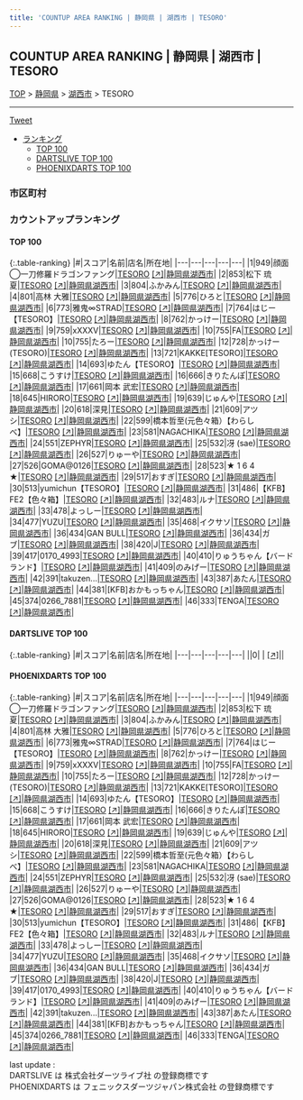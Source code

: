 ```yaml
---
title: 'COUNTUP AREA RANKING | 静岡県 | 湖西市 | TESORO'
---
```

## COUNTUP AREA RANKING | 静岡県 | 湖西市 | TESORO

[TOP](/darts/rank/) > [静岡県](/darts/rank/静岡県/) > [湖西市](/darts/rank/静岡県/湖西市/) > TESORO

___

<a href="https://twitter.com/share?ref_src=twsrc%5Etfw" data-text="COUNTUP AREA RANKING | 静岡県湖西市TESORO" class="twitter-share-button" data-hashtags="DARTSLIVE,PHOENIXDARTS,darts,ダーツ" data-show-count="false">Tweet</a>

* [ランキング](#カウントアップランキング)
    * [TOP 100](#top-100)
    * [DARTSLIVE TOP 100](#dartslive-top-100)
    * [PHOENIXDARTS TOP 100](#phoenixdarts-top-100)

### 市区町村

<ul>

</ul>

### カウントアップランキング

#### TOP 100



{:.table-ranking}
|#|スコア|名前|店名|所在地|
|---|---|---|---|---|
|1|949|<span class="rank-name-pd">顔面◯一刀修羅ドラゴンファング</span>|<a href="/darts/rank/shops/94634.html">TESORO</a> <a href="https://vs.phoenixdarts.com/jp/shop/shopDetailInfo/s_94634?s_seq=94634">[↗]</a>|<a href="/darts/rank/静岡県/湖西市">静岡県湖西市</a>|
|2|853|<span class="rank-name-pd"><span class="pro-icon-pd"></span>松下 琉夏</span>|<a href="/darts/rank/shops/94634.html">TESORO</a> <a href="https://vs.phoenixdarts.com/jp/shop/shopDetailInfo/s_94634?s_seq=94634">[↗]</a>|<a href="/darts/rank/静岡県/湖西市">静岡県湖西市</a>|
|3|804|<span class="rank-name-pd">ふかみん</span>|<a href="/darts/rank/shops/94634.html">TESORO</a> <a href="https://vs.phoenixdarts.com/jp/shop/shopDetailInfo/s_94634?s_seq=94634">[↗]</a>|<a href="/darts/rank/静岡県/湖西市">静岡県湖西市</a>|
|4|801|<span class="rank-name-pd">高林 大雅</span>|<a href="/darts/rank/shops/94634.html">TESORO</a> <a href="https://vs.phoenixdarts.com/jp/shop/shopDetailInfo/s_94634?s_seq=94634">[↗]</a>|<a href="/darts/rank/静岡県/湖西市">静岡県湖西市</a>|
|5|776|<span class="rank-name-pd">ひろと</span>|<a href="/darts/rank/shops/94634.html">TESORO</a> <a href="https://vs.phoenixdarts.com/jp/shop/shopDetailInfo/s_94634?s_seq=94634">[↗]</a>|<a href="/darts/rank/静岡県/湖西市">静岡県湖西市</a>|
|6|773|<span class="rank-name-pd">雅鬼∞STRAD</span>|<a href="/darts/rank/shops/94634.html">TESORO</a> <a href="https://vs.phoenixdarts.com/jp/shop/shopDetailInfo/s_94634?s_seq=94634">[↗]</a>|<a href="/darts/rank/静岡県/湖西市">静岡県湖西市</a>|
|7|764|<span class="rank-name-pd">はじー【TESORO】</span>|<a href="/darts/rank/shops/94634.html">TESORO</a> <a href="https://vs.phoenixdarts.com/jp/shop/shopDetailInfo/s_94634?s_seq=94634">[↗]</a>|<a href="/darts/rank/静岡県/湖西市">静岡県湖西市</a>|
|8|762|<span class="rank-name-pd">かっけー</span>|<a href="/darts/rank/shops/94634.html">TESORO</a> <a href="https://vs.phoenixdarts.com/jp/shop/shopDetailInfo/s_94634?s_seq=94634">[↗]</a>|<a href="/darts/rank/静岡県/湖西市">静岡県湖西市</a>|
|9|759|<span class="rank-name-pd">xXXXV</span>|<a href="/darts/rank/shops/94634.html">TESORO</a> <a href="https://vs.phoenixdarts.com/jp/shop/shopDetailInfo/s_94634?s_seq=94634">[↗]</a>|<a href="/darts/rank/静岡県/湖西市">静岡県湖西市</a>|
|10|755|<span class="rank-name-pd">FA</span>|<a href="/darts/rank/shops/94634.html">TESORO</a> <a href="https://vs.phoenixdarts.com/jp/shop/shopDetailInfo/s_94634?s_seq=94634">[↗]</a>|<a href="/darts/rank/静岡県/湖西市">静岡県湖西市</a>|
|10|755|<span class="rank-name-pd">たろー</span>|<a href="/darts/rank/shops/94634.html">TESORO</a> <a href="https://vs.phoenixdarts.com/jp/shop/shopDetailInfo/s_94634?s_seq=94634">[↗]</a>|<a href="/darts/rank/静岡県/湖西市">静岡県湖西市</a>|
|12|728|<span class="rank-name-pd">かっけー(TESORO)</span>|<a href="/darts/rank/shops/94634.html">TESORO</a> <a href="https://vs.phoenixdarts.com/jp/shop/shopDetailInfo/s_94634?s_seq=94634">[↗]</a>|<a href="/darts/rank/静岡県/湖西市">静岡県湖西市</a>|
|13|721|<span class="rank-name-pd">KAKKE[TESORO]</span>|<a href="/darts/rank/shops/94634.html">TESORO</a> <a href="https://vs.phoenixdarts.com/jp/shop/shopDetailInfo/s_94634?s_seq=94634">[↗]</a>|<a href="/darts/rank/静岡県/湖西市">静岡県湖西市</a>|
|14|693|<span class="rank-name-pd">ゆたん【TESORO】</span>|<a href="/darts/rank/shops/94634.html">TESORO</a> <a href="https://vs.phoenixdarts.com/jp/shop/shopDetailInfo/s_94634?s_seq=94634">[↗]</a>|<a href="/darts/rank/静岡県/湖西市">静岡県湖西市</a>|
|15|668|<span class="rank-name-pd">こうすけ</span>|<a href="/darts/rank/shops/94634.html">TESORO</a> <a href="https://vs.phoenixdarts.com/jp/shop/shopDetailInfo/s_94634?s_seq=94634">[↗]</a>|<a href="/darts/rank/静岡県/湖西市">静岡県湖西市</a>|
|16|666|<span class="rank-name-pd">きりたんぽ</span>|<a href="/darts/rank/shops/94634.html">TESORO</a> <a href="https://vs.phoenixdarts.com/jp/shop/shopDetailInfo/s_94634?s_seq=94634">[↗]</a>|<a href="/darts/rank/静岡県/湖西市">静岡県湖西市</a>|
|17|661|<span class="rank-name-pd">岡本 武宏</span>|<a href="/darts/rank/shops/94634.html">TESORO</a> <a href="https://vs.phoenixdarts.com/jp/shop/shopDetailInfo/s_94634?s_seq=94634">[↗]</a>|<a href="/darts/rank/静岡県/湖西市">静岡県湖西市</a>|
|18|645|<span class="rank-name-pd">HIRORO</span>|<a href="/darts/rank/shops/94634.html">TESORO</a> <a href="https://vs.phoenixdarts.com/jp/shop/shopDetailInfo/s_94634?s_seq=94634">[↗]</a>|<a href="/darts/rank/静岡県/湖西市">静岡県湖西市</a>|
|19|639|<span class="rank-name-pd">じゅんや</span>|<a href="/darts/rank/shops/94634.html">TESORO</a> <a href="https://vs.phoenixdarts.com/jp/shop/shopDetailInfo/s_94634?s_seq=94634">[↗]</a>|<a href="/darts/rank/静岡県/湖西市">静岡県湖西市</a>|
|20|618|<span class="rank-name-pd">深見</span>|<a href="/darts/rank/shops/94634.html">TESORO</a> <a href="https://vs.phoenixdarts.com/jp/shop/shopDetailInfo/s_94634?s_seq=94634">[↗]</a>|<a href="/darts/rank/静岡県/湖西市">静岡県湖西市</a>|
|21|609|<span class="rank-name-pd">アツシ</span>|<a href="/darts/rank/shops/94634.html">TESORO</a> <a href="https://vs.phoenixdarts.com/jp/shop/shopDetailInfo/s_94634?s_seq=94634">[↗]</a>|<a href="/darts/rank/静岡県/湖西市">静岡県湖西市</a>|
|22|599|<span class="rank-name-pd">橋本哲至(元色々箱）【わらしべ】</span>|<a href="/darts/rank/shops/94634.html">TESORO</a> <a href="https://vs.phoenixdarts.com/jp/shop/shopDetailInfo/s_94634?s_seq=94634">[↗]</a>|<a href="/darts/rank/静岡県/湖西市">静岡県湖西市</a>|
|23|581|<span class="rank-name-pd">NAGACHIKA</span>|<a href="/darts/rank/shops/94634.html">TESORO</a> <a href="https://vs.phoenixdarts.com/jp/shop/shopDetailInfo/s_94634?s_seq=94634">[↗]</a>|<a href="/darts/rank/静岡県/湖西市">静岡県湖西市</a>|
|24|551|<span class="rank-name-pd">ZEPHYR</span>|<a href="/darts/rank/shops/94634.html">TESORO</a> <a href="https://vs.phoenixdarts.com/jp/shop/shopDetailInfo/s_94634?s_seq=94634">[↗]</a>|<a href="/darts/rank/静岡県/湖西市">静岡県湖西市</a>|
|25|532|<span class="rank-name-pd">冴 (sae)</span>|<a href="/darts/rank/shops/94634.html">TESORO</a> <a href="https://vs.phoenixdarts.com/jp/shop/shopDetailInfo/s_94634?s_seq=94634">[↗]</a>|<a href="/darts/rank/静岡県/湖西市">静岡県湖西市</a>|
|26|527|<span class="rank-name-pd">りゅーや</span>|<a href="/darts/rank/shops/94634.html">TESORO</a> <a href="https://vs.phoenixdarts.com/jp/shop/shopDetailInfo/s_94634?s_seq=94634">[↗]</a>|<a href="/darts/rank/静岡県/湖西市">静岡県湖西市</a>|
|27|526|<span class="rank-name-pd">GOMA@0126</span>|<a href="/darts/rank/shops/94634.html">TESORO</a> <a href="https://vs.phoenixdarts.com/jp/shop/shopDetailInfo/s_94634?s_seq=94634">[↗]</a>|<a href="/darts/rank/静岡県/湖西市">静岡県湖西市</a>|
|28|523|<span class="rank-name-pd">★ 1 6 4 ★</span>|<a href="/darts/rank/shops/94634.html">TESORO</a> <a href="https://vs.phoenixdarts.com/jp/shop/shopDetailInfo/s_94634?s_seq=94634">[↗]</a>|<a href="/darts/rank/静岡県/湖西市">静岡県湖西市</a>|
|29|517|<span class="rank-name-pd">おすぎ</span>|<a href="/darts/rank/shops/94634.html">TESORO</a> <a href="https://vs.phoenixdarts.com/jp/shop/shopDetailInfo/s_94634?s_seq=94634">[↗]</a>|<a href="/darts/rank/静岡県/湖西市">静岡県湖西市</a>|
|30|513|<span class="rank-name-pd">yumichun【TESORO】</span>|<a href="/darts/rank/shops/94634.html">TESORO</a> <a href="https://vs.phoenixdarts.com/jp/shop/shopDetailInfo/s_94634?s_seq=94634">[↗]</a>|<a href="/darts/rank/静岡県/湖西市">静岡県湖西市</a>|
|31|486|<span class="rank-name-pd">【KFB】FE2【色々箱】</span>|<a href="/darts/rank/shops/94634.html">TESORO</a> <a href="https://vs.phoenixdarts.com/jp/shop/shopDetailInfo/s_94634?s_seq=94634">[↗]</a>|<a href="/darts/rank/静岡県/湖西市">静岡県湖西市</a>|
|32|483|<span class="rank-name-pd">ルナ</span>|<a href="/darts/rank/shops/94634.html">TESORO</a> <a href="https://vs.phoenixdarts.com/jp/shop/shopDetailInfo/s_94634?s_seq=94634">[↗]</a>|<a href="/darts/rank/静岡県/湖西市">静岡県湖西市</a>|
|33|478|<span class="rank-name-pd">よっしー</span>|<a href="/darts/rank/shops/94634.html">TESORO</a> <a href="https://vs.phoenixdarts.com/jp/shop/shopDetailInfo/s_94634?s_seq=94634">[↗]</a>|<a href="/darts/rank/静岡県/湖西市">静岡県湖西市</a>|
|34|477|<span class="rank-name-pd">YUZU</span>|<a href="/darts/rank/shops/94634.html">TESORO</a> <a href="https://vs.phoenixdarts.com/jp/shop/shopDetailInfo/s_94634?s_seq=94634">[↗]</a>|<a href="/darts/rank/静岡県/湖西市">静岡県湖西市</a>|
|35|468|<span class="rank-name-pd">イクサソ</span>|<a href="/darts/rank/shops/94634.html">TESORO</a> <a href="https://vs.phoenixdarts.com/jp/shop/shopDetailInfo/s_94634?s_seq=94634">[↗]</a>|<a href="/darts/rank/静岡県/湖西市">静岡県湖西市</a>|
|36|434|<span class="rank-name-pd">GAN BULL</span>|<a href="/darts/rank/shops/94634.html">TESORO</a> <a href="https://vs.phoenixdarts.com/jp/shop/shopDetailInfo/s_94634?s_seq=94634">[↗]</a>|<a href="/darts/rank/静岡県/湖西市">静岡県湖西市</a>|
|36|434|<span class="rank-name-pd">ガブ</span>|<a href="/darts/rank/shops/94634.html">TESORO</a> <a href="https://vs.phoenixdarts.com/jp/shop/shopDetailInfo/s_94634?s_seq=94634">[↗]</a>|<a href="/darts/rank/静岡県/湖西市">静岡県湖西市</a>|
|38|420|<span class="rank-name-pd">J</span>|<a href="/darts/rank/shops/94634.html">TESORO</a> <a href="https://vs.phoenixdarts.com/jp/shop/shopDetailInfo/s_94634?s_seq=94634">[↗]</a>|<a href="/darts/rank/静岡県/湖西市">静岡県湖西市</a>|
|39|417|<span class="rank-name-pd">0170_4993</span>|<a href="/darts/rank/shops/94634.html">TESORO</a> <a href="https://vs.phoenixdarts.com/jp/shop/shopDetailInfo/s_94634?s_seq=94634">[↗]</a>|<a href="/darts/rank/静岡県/湖西市">静岡県湖西市</a>|
|40|410|<span class="rank-name-pd">りゅうちゃん【バードランド】</span>|<a href="/darts/rank/shops/94634.html">TESORO</a> <a href="https://vs.phoenixdarts.com/jp/shop/shopDetailInfo/s_94634?s_seq=94634">[↗]</a>|<a href="/darts/rank/静岡県/湖西市">静岡県湖西市</a>|
|41|409|<span class="rank-name-pd">のみげー</span>|<a href="/darts/rank/shops/94634.html">TESORO</a> <a href="https://vs.phoenixdarts.com/jp/shop/shopDetailInfo/s_94634?s_seq=94634">[↗]</a>|<a href="/darts/rank/静岡県/湖西市">静岡県湖西市</a>|
|42|391|<span class="rank-name-pd">takuzen...</span>|<a href="/darts/rank/shops/94634.html">TESORO</a> <a href="https://vs.phoenixdarts.com/jp/shop/shopDetailInfo/s_94634?s_seq=94634">[↗]</a>|<a href="/darts/rank/静岡県/湖西市">静岡県湖西市</a>|
|43|387|<span class="rank-name-pd">あたん</span>|<a href="/darts/rank/shops/94634.html">TESORO</a> <a href="https://vs.phoenixdarts.com/jp/shop/shopDetailInfo/s_94634?s_seq=94634">[↗]</a>|<a href="/darts/rank/静岡県/湖西市">静岡県湖西市</a>|
|44|381|<span class="rank-name-pd">[KFB]おかもっちゃん</span>|<a href="/darts/rank/shops/94634.html">TESORO</a> <a href="https://vs.phoenixdarts.com/jp/shop/shopDetailInfo/s_94634?s_seq=94634">[↗]</a>|<a href="/darts/rank/静岡県/湖西市">静岡県湖西市</a>|
|45|374|<span class="rank-name-pd">0266_7881</span>|<a href="/darts/rank/shops/94634.html">TESORO</a> <a href="https://vs.phoenixdarts.com/jp/shop/shopDetailInfo/s_94634?s_seq=94634">[↗]</a>|<a href="/darts/rank/静岡県/湖西市">静岡県湖西市</a>|
|46|333|<span class="rank-name-pd">TENGA</span>|<a href="/darts/rank/shops/94634.html">TESORO</a> <a href="https://vs.phoenixdarts.com/jp/shop/shopDetailInfo/s_94634?s_seq=94634">[↗]</a>|<a href="/darts/rank/静岡県/湖西市">静岡県湖西市</a>|


#### DARTSLIVE TOP 100



{:.table-ranking}
|#|スコア|名前|店名|所在地|
|---|---|---|---|---|
||0|<span class="rank-name-dl"> </span>|<a href="/darts/rank/shops/.html"></a> <a href="">[↗]</a>|<a href="/darts/rank//"></a>|


#### PHOENIXDARTS TOP 100



{:.table-ranking}
|#|スコア|名前|店名|所在地|
|---|---|---|---|---|
|1|949|<span class="rank-name-pd">顔面◯一刀修羅ドラゴンファング</span>|<a href="/darts/rank/shops/94634.html">TESORO</a> <a href="https://vs.phoenixdarts.com/jp/shop/shopDetailInfo/s_94634?s_seq=94634">[↗]</a>|<a href="/darts/rank/静岡県/湖西市">静岡県湖西市</a>|
|2|853|<span class="rank-name-pd"><span class="pro-icon-pd"></span>松下 琉夏</span>|<a href="/darts/rank/shops/94634.html">TESORO</a> <a href="https://vs.phoenixdarts.com/jp/shop/shopDetailInfo/s_94634?s_seq=94634">[↗]</a>|<a href="/darts/rank/静岡県/湖西市">静岡県湖西市</a>|
|3|804|<span class="rank-name-pd">ふかみん</span>|<a href="/darts/rank/shops/94634.html">TESORO</a> <a href="https://vs.phoenixdarts.com/jp/shop/shopDetailInfo/s_94634?s_seq=94634">[↗]</a>|<a href="/darts/rank/静岡県/湖西市">静岡県湖西市</a>|
|4|801|<span class="rank-name-pd">高林 大雅</span>|<a href="/darts/rank/shops/94634.html">TESORO</a> <a href="https://vs.phoenixdarts.com/jp/shop/shopDetailInfo/s_94634?s_seq=94634">[↗]</a>|<a href="/darts/rank/静岡県/湖西市">静岡県湖西市</a>|
|5|776|<span class="rank-name-pd">ひろと</span>|<a href="/darts/rank/shops/94634.html">TESORO</a> <a href="https://vs.phoenixdarts.com/jp/shop/shopDetailInfo/s_94634?s_seq=94634">[↗]</a>|<a href="/darts/rank/静岡県/湖西市">静岡県湖西市</a>|
|6|773|<span class="rank-name-pd">雅鬼∞STRAD</span>|<a href="/darts/rank/shops/94634.html">TESORO</a> <a href="https://vs.phoenixdarts.com/jp/shop/shopDetailInfo/s_94634?s_seq=94634">[↗]</a>|<a href="/darts/rank/静岡県/湖西市">静岡県湖西市</a>|
|7|764|<span class="rank-name-pd">はじー【TESORO】</span>|<a href="/darts/rank/shops/94634.html">TESORO</a> <a href="https://vs.phoenixdarts.com/jp/shop/shopDetailInfo/s_94634?s_seq=94634">[↗]</a>|<a href="/darts/rank/静岡県/湖西市">静岡県湖西市</a>|
|8|762|<span class="rank-name-pd">かっけー</span>|<a href="/darts/rank/shops/94634.html">TESORO</a> <a href="https://vs.phoenixdarts.com/jp/shop/shopDetailInfo/s_94634?s_seq=94634">[↗]</a>|<a href="/darts/rank/静岡県/湖西市">静岡県湖西市</a>|
|9|759|<span class="rank-name-pd">xXXXV</span>|<a href="/darts/rank/shops/94634.html">TESORO</a> <a href="https://vs.phoenixdarts.com/jp/shop/shopDetailInfo/s_94634?s_seq=94634">[↗]</a>|<a href="/darts/rank/静岡県/湖西市">静岡県湖西市</a>|
|10|755|<span class="rank-name-pd">FA</span>|<a href="/darts/rank/shops/94634.html">TESORO</a> <a href="https://vs.phoenixdarts.com/jp/shop/shopDetailInfo/s_94634?s_seq=94634">[↗]</a>|<a href="/darts/rank/静岡県/湖西市">静岡県湖西市</a>|
|10|755|<span class="rank-name-pd">たろー</span>|<a href="/darts/rank/shops/94634.html">TESORO</a> <a href="https://vs.phoenixdarts.com/jp/shop/shopDetailInfo/s_94634?s_seq=94634">[↗]</a>|<a href="/darts/rank/静岡県/湖西市">静岡県湖西市</a>|
|12|728|<span class="rank-name-pd">かっけー(TESORO)</span>|<a href="/darts/rank/shops/94634.html">TESORO</a> <a href="https://vs.phoenixdarts.com/jp/shop/shopDetailInfo/s_94634?s_seq=94634">[↗]</a>|<a href="/darts/rank/静岡県/湖西市">静岡県湖西市</a>|
|13|721|<span class="rank-name-pd">KAKKE[TESORO]</span>|<a href="/darts/rank/shops/94634.html">TESORO</a> <a href="https://vs.phoenixdarts.com/jp/shop/shopDetailInfo/s_94634?s_seq=94634">[↗]</a>|<a href="/darts/rank/静岡県/湖西市">静岡県湖西市</a>|
|14|693|<span class="rank-name-pd">ゆたん【TESORO】</span>|<a href="/darts/rank/shops/94634.html">TESORO</a> <a href="https://vs.phoenixdarts.com/jp/shop/shopDetailInfo/s_94634?s_seq=94634">[↗]</a>|<a href="/darts/rank/静岡県/湖西市">静岡県湖西市</a>|
|15|668|<span class="rank-name-pd">こうすけ</span>|<a href="/darts/rank/shops/94634.html">TESORO</a> <a href="https://vs.phoenixdarts.com/jp/shop/shopDetailInfo/s_94634?s_seq=94634">[↗]</a>|<a href="/darts/rank/静岡県/湖西市">静岡県湖西市</a>|
|16|666|<span class="rank-name-pd">きりたんぽ</span>|<a href="/darts/rank/shops/94634.html">TESORO</a> <a href="https://vs.phoenixdarts.com/jp/shop/shopDetailInfo/s_94634?s_seq=94634">[↗]</a>|<a href="/darts/rank/静岡県/湖西市">静岡県湖西市</a>|
|17|661|<span class="rank-name-pd">岡本 武宏</span>|<a href="/darts/rank/shops/94634.html">TESORO</a> <a href="https://vs.phoenixdarts.com/jp/shop/shopDetailInfo/s_94634?s_seq=94634">[↗]</a>|<a href="/darts/rank/静岡県/湖西市">静岡県湖西市</a>|
|18|645|<span class="rank-name-pd">HIRORO</span>|<a href="/darts/rank/shops/94634.html">TESORO</a> <a href="https://vs.phoenixdarts.com/jp/shop/shopDetailInfo/s_94634?s_seq=94634">[↗]</a>|<a href="/darts/rank/静岡県/湖西市">静岡県湖西市</a>|
|19|639|<span class="rank-name-pd">じゅんや</span>|<a href="/darts/rank/shops/94634.html">TESORO</a> <a href="https://vs.phoenixdarts.com/jp/shop/shopDetailInfo/s_94634?s_seq=94634">[↗]</a>|<a href="/darts/rank/静岡県/湖西市">静岡県湖西市</a>|
|20|618|<span class="rank-name-pd">深見</span>|<a href="/darts/rank/shops/94634.html">TESORO</a> <a href="https://vs.phoenixdarts.com/jp/shop/shopDetailInfo/s_94634?s_seq=94634">[↗]</a>|<a href="/darts/rank/静岡県/湖西市">静岡県湖西市</a>|
|21|609|<span class="rank-name-pd">アツシ</span>|<a href="/darts/rank/shops/94634.html">TESORO</a> <a href="https://vs.phoenixdarts.com/jp/shop/shopDetailInfo/s_94634?s_seq=94634">[↗]</a>|<a href="/darts/rank/静岡県/湖西市">静岡県湖西市</a>|
|22|599|<span class="rank-name-pd">橋本哲至(元色々箱）【わらしべ】</span>|<a href="/darts/rank/shops/94634.html">TESORO</a> <a href="https://vs.phoenixdarts.com/jp/shop/shopDetailInfo/s_94634?s_seq=94634">[↗]</a>|<a href="/darts/rank/静岡県/湖西市">静岡県湖西市</a>|
|23|581|<span class="rank-name-pd">NAGACHIKA</span>|<a href="/darts/rank/shops/94634.html">TESORO</a> <a href="https://vs.phoenixdarts.com/jp/shop/shopDetailInfo/s_94634?s_seq=94634">[↗]</a>|<a href="/darts/rank/静岡県/湖西市">静岡県湖西市</a>|
|24|551|<span class="rank-name-pd">ZEPHYR</span>|<a href="/darts/rank/shops/94634.html">TESORO</a> <a href="https://vs.phoenixdarts.com/jp/shop/shopDetailInfo/s_94634?s_seq=94634">[↗]</a>|<a href="/darts/rank/静岡県/湖西市">静岡県湖西市</a>|
|25|532|<span class="rank-name-pd">冴 (sae)</span>|<a href="/darts/rank/shops/94634.html">TESORO</a> <a href="https://vs.phoenixdarts.com/jp/shop/shopDetailInfo/s_94634?s_seq=94634">[↗]</a>|<a href="/darts/rank/静岡県/湖西市">静岡県湖西市</a>|
|26|527|<span class="rank-name-pd">りゅーや</span>|<a href="/darts/rank/shops/94634.html">TESORO</a> <a href="https://vs.phoenixdarts.com/jp/shop/shopDetailInfo/s_94634?s_seq=94634">[↗]</a>|<a href="/darts/rank/静岡県/湖西市">静岡県湖西市</a>|
|27|526|<span class="rank-name-pd">GOMA@0126</span>|<a href="/darts/rank/shops/94634.html">TESORO</a> <a href="https://vs.phoenixdarts.com/jp/shop/shopDetailInfo/s_94634?s_seq=94634">[↗]</a>|<a href="/darts/rank/静岡県/湖西市">静岡県湖西市</a>|
|28|523|<span class="rank-name-pd">★ 1 6 4 ★</span>|<a href="/darts/rank/shops/94634.html">TESORO</a> <a href="https://vs.phoenixdarts.com/jp/shop/shopDetailInfo/s_94634?s_seq=94634">[↗]</a>|<a href="/darts/rank/静岡県/湖西市">静岡県湖西市</a>|
|29|517|<span class="rank-name-pd">おすぎ</span>|<a href="/darts/rank/shops/94634.html">TESORO</a> <a href="https://vs.phoenixdarts.com/jp/shop/shopDetailInfo/s_94634?s_seq=94634">[↗]</a>|<a href="/darts/rank/静岡県/湖西市">静岡県湖西市</a>|
|30|513|<span class="rank-name-pd">yumichun【TESORO】</span>|<a href="/darts/rank/shops/94634.html">TESORO</a> <a href="https://vs.phoenixdarts.com/jp/shop/shopDetailInfo/s_94634?s_seq=94634">[↗]</a>|<a href="/darts/rank/静岡県/湖西市">静岡県湖西市</a>|
|31|486|<span class="rank-name-pd">【KFB】FE2【色々箱】</span>|<a href="/darts/rank/shops/94634.html">TESORO</a> <a href="https://vs.phoenixdarts.com/jp/shop/shopDetailInfo/s_94634?s_seq=94634">[↗]</a>|<a href="/darts/rank/静岡県/湖西市">静岡県湖西市</a>|
|32|483|<span class="rank-name-pd">ルナ</span>|<a href="/darts/rank/shops/94634.html">TESORO</a> <a href="https://vs.phoenixdarts.com/jp/shop/shopDetailInfo/s_94634?s_seq=94634">[↗]</a>|<a href="/darts/rank/静岡県/湖西市">静岡県湖西市</a>|
|33|478|<span class="rank-name-pd">よっしー</span>|<a href="/darts/rank/shops/94634.html">TESORO</a> <a href="https://vs.phoenixdarts.com/jp/shop/shopDetailInfo/s_94634?s_seq=94634">[↗]</a>|<a href="/darts/rank/静岡県/湖西市">静岡県湖西市</a>|
|34|477|<span class="rank-name-pd">YUZU</span>|<a href="/darts/rank/shops/94634.html">TESORO</a> <a href="https://vs.phoenixdarts.com/jp/shop/shopDetailInfo/s_94634?s_seq=94634">[↗]</a>|<a href="/darts/rank/静岡県/湖西市">静岡県湖西市</a>|
|35|468|<span class="rank-name-pd">イクサソ</span>|<a href="/darts/rank/shops/94634.html">TESORO</a> <a href="https://vs.phoenixdarts.com/jp/shop/shopDetailInfo/s_94634?s_seq=94634">[↗]</a>|<a href="/darts/rank/静岡県/湖西市">静岡県湖西市</a>|
|36|434|<span class="rank-name-pd">GAN BULL</span>|<a href="/darts/rank/shops/94634.html">TESORO</a> <a href="https://vs.phoenixdarts.com/jp/shop/shopDetailInfo/s_94634?s_seq=94634">[↗]</a>|<a href="/darts/rank/静岡県/湖西市">静岡県湖西市</a>|
|36|434|<span class="rank-name-pd">ガブ</span>|<a href="/darts/rank/shops/94634.html">TESORO</a> <a href="https://vs.phoenixdarts.com/jp/shop/shopDetailInfo/s_94634?s_seq=94634">[↗]</a>|<a href="/darts/rank/静岡県/湖西市">静岡県湖西市</a>|
|38|420|<span class="rank-name-pd">J</span>|<a href="/darts/rank/shops/94634.html">TESORO</a> <a href="https://vs.phoenixdarts.com/jp/shop/shopDetailInfo/s_94634?s_seq=94634">[↗]</a>|<a href="/darts/rank/静岡県/湖西市">静岡県湖西市</a>|
|39|417|<span class="rank-name-pd">0170_4993</span>|<a href="/darts/rank/shops/94634.html">TESORO</a> <a href="https://vs.phoenixdarts.com/jp/shop/shopDetailInfo/s_94634?s_seq=94634">[↗]</a>|<a href="/darts/rank/静岡県/湖西市">静岡県湖西市</a>|
|40|410|<span class="rank-name-pd">りゅうちゃん【バードランド】</span>|<a href="/darts/rank/shops/94634.html">TESORO</a> <a href="https://vs.phoenixdarts.com/jp/shop/shopDetailInfo/s_94634?s_seq=94634">[↗]</a>|<a href="/darts/rank/静岡県/湖西市">静岡県湖西市</a>|
|41|409|<span class="rank-name-pd">のみげー</span>|<a href="/darts/rank/shops/94634.html">TESORO</a> <a href="https://vs.phoenixdarts.com/jp/shop/shopDetailInfo/s_94634?s_seq=94634">[↗]</a>|<a href="/darts/rank/静岡県/湖西市">静岡県湖西市</a>|
|42|391|<span class="rank-name-pd">takuzen...</span>|<a href="/darts/rank/shops/94634.html">TESORO</a> <a href="https://vs.phoenixdarts.com/jp/shop/shopDetailInfo/s_94634?s_seq=94634">[↗]</a>|<a href="/darts/rank/静岡県/湖西市">静岡県湖西市</a>|
|43|387|<span class="rank-name-pd">あたん</span>|<a href="/darts/rank/shops/94634.html">TESORO</a> <a href="https://vs.phoenixdarts.com/jp/shop/shopDetailInfo/s_94634?s_seq=94634">[↗]</a>|<a href="/darts/rank/静岡県/湖西市">静岡県湖西市</a>|
|44|381|<span class="rank-name-pd">[KFB]おかもっちゃん</span>|<a href="/darts/rank/shops/94634.html">TESORO</a> <a href="https://vs.phoenixdarts.com/jp/shop/shopDetailInfo/s_94634?s_seq=94634">[↗]</a>|<a href="/darts/rank/静岡県/湖西市">静岡県湖西市</a>|
|45|374|<span class="rank-name-pd">0266_7881</span>|<a href="/darts/rank/shops/94634.html">TESORO</a> <a href="https://vs.phoenixdarts.com/jp/shop/shopDetailInfo/s_94634?s_seq=94634">[↗]</a>|<a href="/darts/rank/静岡県/湖西市">静岡県湖西市</a>|
|46|333|<span class="rank-name-pd">TENGA</span>|<a href="/darts/rank/shops/94634.html">TESORO</a> <a href="https://vs.phoenixdarts.com/jp/shop/shopDetailInfo/s_94634?s_seq=94634">[↗]</a>|<a href="/darts/rank/静岡県/湖西市">静岡県湖西市</a>|


<div class="footer border-top border-gray-light mt-5 pt-3 text-right text-gray">
    last update : <span style="font-weight: italic" id="foot_last_modified"></span><br />
    DARTSLIVE は 株式会社ダーツライブ社 の登録商標です<br />
    PHOENIXDARTS は フェニックスダーツジャパン株式会社 の登録商標です<br />
</div>

<script src="https://cdnjs.cloudflare.com/ajax/libs/jquery.tablesorter/2.31.3/js/jquery.tablesorter.min.js" integrity="sha512-qzgd5cYSZcosqpzpn7zF2ZId8f/8CHmFKZ8j7mU4OUXTNRd5g+ZHBPsgKEwoqxCtdQvExE5LprwwPAgoicguNg==" crossorigin="anonymous" referrerpolicy="no-referrer"></script>
<link rel="stylesheet" href="https://cdnjs.cloudflare.com/ajax/libs/jquery.tablesorter/2.31.3/css/theme.default.min.css" integrity="sha512-wghhOJkjQX0Lh3NSWvNKeZ0ZpNn+SPVXX1Qyc9OCaogADktxrBiBdKGDoqVUOyhStvMBmJQ8ZdMHiR3wuEq8+w==" crossorigin="anonymous" referrerpolicy="no-referrer" />
<script>
$(function() {
    $(".table-ranking").tablesorter({sortList:[[0, 0]]});
    $("#foot_last_modified").text(formatDate(new Date(document.lastModified), 'yyyy-MM-dd HH:mm:ss'));
});
</script>

<script async src="https://platform.twitter.com/widgets.js" charset="utf-8"></script>
